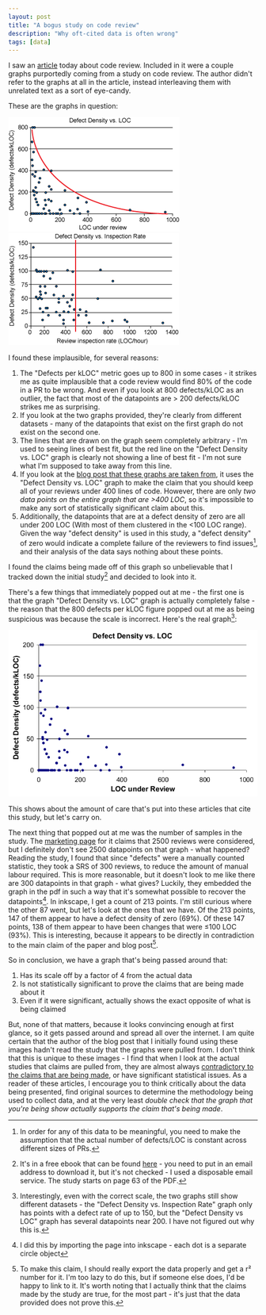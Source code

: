 ```yaml
---
layout: post
title: "A bogus study on code review"
description: "Why oft-cited data is often wrong"
tags: [data]
---
```


I saw an [article](https://medium.com/@9len/on-code-review-16ea85f7c585) today about code review. Included in it were a couple graphs purportedly coming from a study on code review. The author didn't refer to the graphs at all in the article, instead interleaving them with unrelated text as a sort of eye-candy.

These are the graphs in question:

<img src="../img/codereviewdata/graph1.gif">

<img src="../img/codereviewdata/graph2.gif">

I found these implausible, for several reasons:

1. The "Defects per kLOC" metric goes up to 800 in some cases - it strikes me as quite implausible that a code review would find 80% of the code in a PR to be wrong. And even if you look at 800 defects/kLOC as an outlier, the fact that most of the datapoints are > 200 defects/kLOC strikes me as surprising.
2. If you look at the two graphs provided, they're clearly from different datasets - many of the datapoints that exist on the first graph do not exist on the second one.
3. The lines that are drawn on the graph seem completely arbitrary - I'm used to seeing lines of best fit, but the red line on the "Defect Density vs. LOC" graph is clearly not showing a line of best fit - I'm not sure what I'm supposed to take away from this line.
4. If you look at the [blog post that these graphs are taken from](https://smartbear.com/learn/code-review/best-practices-for-peer-code-review/), it uses the "Defect Density vs. LOC" graph to make the claim that you should keep all of your reviews under 400 lines of code. However, there are only *two data points on the entire graph that are >400 LOC*, so it's impossible to make any sort of statistically significant claim about this.
5. Additionally, the datapoints that are at a defect density of zero are all under 200 LOC (With most of them clustered in the <100 LOC range). Given the way "defect density" is used in this study, a "defect density" of zero would indicate a complete failure of the reviewers to find issues[^1], and their analysis of the data says nothing about these points.

I found the claims being made off of this graph so unbelievable that I tracked down the initial study[^2] and decided to look into it.

There's a few things that immediately popped out at me - the first one is that the graph "Defect Density vs. LOC" graph is actually completely false - the reason that the 800 defects per kLOC figure popped out at me as being suspicious was because the scale is incorrect. Here's the real graph[^3]:

<img src="../img/codereviewdata/realgraph.png">

This shows about the amount of care that's put into these articles that cite this study, but let's carry on.

The next thing that popped out at me was the number of samples in the study. The [marketing page](https://smartbear.com/resources/case-studies/cisco-systems-collaborator/) for it claims that 2500 reviews were considered, but I definitely don't see 2500 datapoints on that graph - what happened? Reading the study, I found that since "defects" were a manually counted statistic, they took a SRS of 300 reviews, to reduce the amount of manual labour required. This is more reasonable, but it doesn't look to me like there are 300 datapoints in that graph - what gives? Luckily, they embedded the graph in the pdf in such a way that it's somewhat possible to recover the datapoints[^4]. In inkscape, I get a count of 213 points. I'm still curious where the other 87 went, but let's look at the ones that we have. Of the 213 points, 147 of them appear to have a defect density of zero (69%). Of these 147 points, 138 of them appear to have been changes that were ≤100 LOC (93%). This is interesting, because it appears to be directly in contradiction to the main claim of the paper and blog post[^5].

So in conclusion, we have a graph that's being passed around that:

1. Has its scale off by a factor of 4 from the actual data
2. Is not statistically significant to prove the claims that are being made about it
3. Even if it were significant, actually shows the exact opposite of what is being claimed

But, none of that matters, because it looks convincing enough at first glance, so it gets passed around and spread all over the internet. I am quite certain that the author of the blog post that I initially found using these images hadn't read the study that the graphs were pulled from. I don't think that this is unique to these images - I find that when I look at the actual studies that claims are pulled from, they are almost always [contradictory to the claims that are being made](https://danluu.com/dunning-kruger/), or have significant statistical issues. As a reader of these articles, I encourage you to think critically about the data being presented, find original sources to determine the methodology being used to collect data, and at the very least *double check that the graph that you're being show actually supports the claim that's being made*.

[^1]: In order for any of this data to be meaningful, you need to make the assumption that the actual number of defects/LOC is constant across different sizes of PRs.

[^2]: It's in a free ebook that can be found [here](http://www2.smartbear.com/Best_Kept_Secrets_eBook_2012.html) - you need to put in an email address to download it, but it's not checked - I used a disposable email service. The study starts on page 63 of the PDF.

[^3]: Interestingly, even with the correct scale, the two graphs still show different datasets - the "Defect Density vs. Inspection Rate" graph only has points with a defect rate of up to 150, but the "Defect Density vs LOC" graph has several datapoints near 200. I have not figured out why this is.

[^4]: I did this by importing the page into inkscape - each dot is a separate circle object

[^5]: To make this claim, I should really export the data properly and get a r² number for it. I'm too lazy to do this, but if someone else does, I'd be happy to link to it. It's worth noting that I actually think that the claims made by the study are true, for the most part - it's just that the data provided does not prove this.
